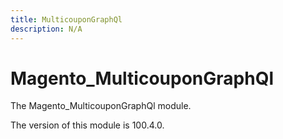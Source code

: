 ```yaml
---
title: MulticouponGraphQl
description: N/A
---
```


# Magento_MulticouponGraphQl

The Magento_MulticouponGraphQl module.

<InlineAlert slots="text" />
The version of this module is 100.4.0.
